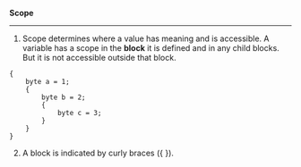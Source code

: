 **Scope**
*****
1. Scope determines where a value has meaning and is accessible. A variable has a scope in the **block** it is defined and in any child blocks. But it is not accessible outside that block. 
```
{
    byte a = 1;
    {
        byte b = 2;
        {
            byte c = 3;
        }
    }
}
```
2. A block is indicated by curly braces ({ }).